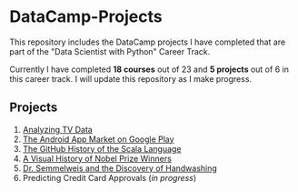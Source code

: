 # DataCamp-Projects
This repository includes the DataCamp projects I have completed that are part of the "Data Scientist with Python" Career Track.

Currently I have completed **18 courses** out of 23 and **5 projects** out of 6 in this career track. I will update this repository as I make progress.

## Projects
1. [Analyzing TV Data](https://github.com/melihcanyardi/DataCamp-Projects/tree/main/Analyzing%20TV%20Data)
2. [The Android App Market on Google Play](https://github.com/melihcanyardi/DataCamp-Projects/tree/main/The%20Android%20App%20Market%20on%20Google%20Play)
3. [The GitHub History of the Scala Language](https://github.com/melihcanyardi/DataCamp-Projects/tree/main/The%20GitHub%20History%20of%20the%20Scala%20Language)
4. [A Visual History of Nobel Prize Winners](https://github.com/melihcanyardi/DataCamp-Projects/tree/main/A%20Visual%20History%20of%20Nobel%20Prize%20Winners)
5. [Dr. Semmelweis and the Discovery of Handwashing](https://github.com/melihcanyardi/DataCamp-Projects/tree/main/Dr.%20Semmelweis%20and%20the%20Discovery%20of%20Handwashing)
6. Predicting Credit Card Approvals (*in progress*)
